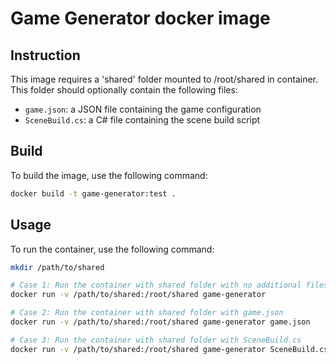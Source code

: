 Game Generator docker image
====

## Instruction

This image requires a 'shared' folder mounted to /root/shared in container. This folder should optionally contain the following files:

- `game.json`: a JSON file containing the game configuration
- `SceneBuild.cs`: a C# file containing the scene build script

## Build

To build the image, use the following command:

```bash
docker build -t game-generator:test .
```

## Usage

To run the container, use the following command:

```bash
mkdir /path/to/shared

# Case 1: Run the container with shared folder with no additional files
docker run -v /path/to/shared:/root/shared game-generator

# Case 2: Run the container with shared folder with game.json
docker run -v /path/to/shared:/root/shared game-generator game.json

# Case 3: Run the container with shared folder with SceneBuild.cs
docker run -v /path/to/shared:/root/shared game-generator SceneBuild.cs
```

